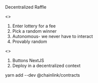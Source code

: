 Decentralized Raffle

<<Writing the contracts>>

1. Enter lottery for a fee
2. Pick a random winner
3. Autonomous- we never have to interact
4. Provably random

<<Building the frontend>>

1. Buttons NextJS
2. Deploy in a decentralized context

yarn add --dev @chainlink/contracts
